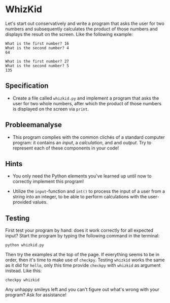 # WhizKid

Let's start out conservatively and write a program that asks the user for two numbers and subsequently calculates the product of those numbers and displays the result on the screen. Like the following example:

	What is the first number? 16
	What is the second number? 4
	64

	What is the first number? 27
	What is the second number? 5
	135

## Specification

* Create a file called `whizkid.py` and implement a program that asks the user for two whole numbers, after which the product of those numbers is displayed on the screen via `print`.

## Probleemanalyse

* This program complies with the common clichés of a standard computer program: it contains an *input*, a *calculation*, and and *output*. Try to represent each of these components in your code!

## Hints

* You only need the Python elements you've learned up until now to correctly implement this program!

* Utilize the `input`-function and `int()` to process the input of a user from a string into an integer, to be able to perform calculations with the user-provided values.

## Testing

First test your program by hand: does it work correctly for all expected input? Start the program by typing the following command in the terminal:

	python whizkid.py

Then try the examples at the top of the page. If everything seems to be in order, then it's time to make use of `checkpy`. Testing `whizkid` works the same as it did for `hello`, only this time provide `checkpy` with `whizkid` as argument instead. Like this:

	checkpy whizkid

Any unhappy smileys left and you can't figure out what's wrong with your program? Ask for assistance!
